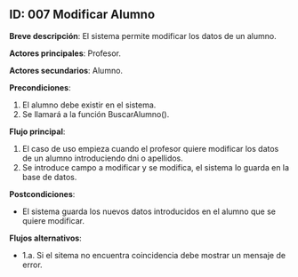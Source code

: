 ## ID: 007 Modificar Alumno

**Breve descripción**: El sistema permite modificar los datos de un alumno.

**Actores principales**: Profesor.

**Actores secundarios**: Alumno.

**Precondiciones**:

1. El alumno debe existir en el sistema.
2. Se llamará a la función BuscarAlumno().

**Flujo principal**:

1. El caso de uso empieza cuando el profesor quiere modificar los datos de un alumno introduciendo dni o apellidos.
2. Se introduce campo a modificar y se modifica, el sistema lo guarda en la base de datos.

**Postcondiciones**:

- El sistema guarda los nuevos datos introducidos en el alumno que se quiere modificar.

**Flujos alternativos**:

- 1.a. Si el sitema no encuentra coincidencia debe mostrar un mensaje de error.
